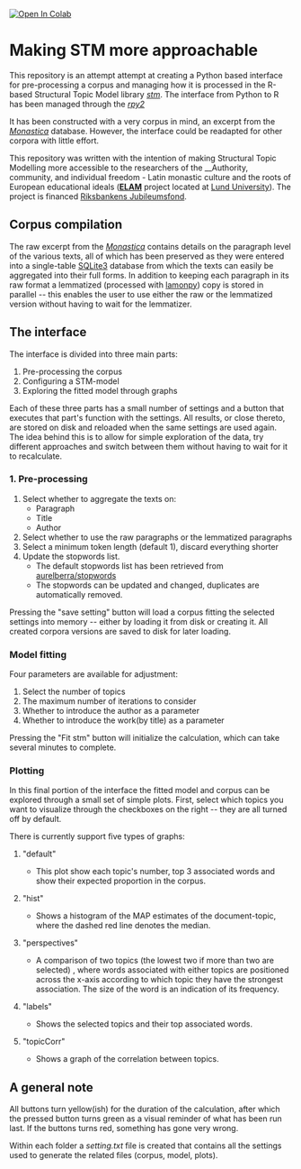 <a href="https://colab.research.google.com/github/MatJohaDH/elam_stm_prep/blob/main/ELAM_STM_notebook.ipynb"><img data-canonical-src="https://colab.research.google.com/assets/colab-badge.svg" alt="Open In Colab" src="https://camo.githubusercontent.com/84f0493939e0c4de4e6dbe113251b4bfb5353e57134ffd9fcab6b8714514d4d1/68747470733a2f2f636f6c61622e72657365617263682e676f6f676c652e636f6d2f6173736574732f636f6c61622d62616467652e737667"></a>

# Making STM more approachable

This repository is an attempt attempt at creating a Python based interface
for pre-processing a corpus and managing how it is processed in the R-based
Structural Topic Model library [_stm_](https://cran.r-project.org/web/packages/stm/index.html). The interface from Python to R has been managed through the [_rpy2_](https://pypi.org/project/rpy2/)

It has been constructed with a very corpus in mind, an excerpt from the
[_Monastica_](https://monastca.ht.lu.se) database.
However, the interface could be readapted for other corpora with little effort.

This repository was written with the intention of making Structural Topic
Modelling more accessible to the researchers of the
__Authority, community, and individual freedom - Latin monastic culture and
the roots of European educational ideals
([__ELAM__](https://projekt.ht.lu.se/monasticism)
project located at [Lund University](https://portal.research.lu.se/sv/projects/authority-community-and-individual-freedom-latin-monastic-culture)).
The project is financed [Riksbankens Jubileumsfond](https://www.rj.se/anslag/2021/auktoritet-samhalle-och-individuell-frihet--det-latinska-klostervasendet-och-rotterna-till-europas-utbildningsideal/).


## Corpus compilation

The raw excerpt from the [_Monastica_](https://monastca.ht.lu.se) contains
details on the paragraph level of the various texts, all of which has been
preserved as they were entered into a single-table
[SQLite3](https://www.sqlite.org) database from which the texts can easily be
aggregated into their full forms. In addition to keeping each paragraph in its
raw format a lemmatized
(processed with [lamonpy](https://pypi.org/project/lamonpy)) copy is stored in
parallel -- this enables the user to use either the raw or the lemmatized
version without having to wait for the lemmatizer.

## The interface

The interface is divided into three main parts:
1. Pre-processing the corpus
2. Configuring a STM-model
3. Exploring the fitted model through graphs

Each of these three parts has a small number of settings and a button that
executes that part's function with the settings. All results, or close
thereto, are stored on disk and reloaded when the same settings are used again.
The idea behind this is to allow for simple exploration of the data, try
different approaches and switch between them without having to wait for it to
recalculate.

### 1. Pre-processing

1. Select whether to aggregate the texts on:
    - Paragraph
    - Title
    - Author
2. Select whether to use the raw paragraphs or the lemmatized paragraphs
3. Select a minimum token length (default 1), discard everything shorter
4. Update the stopwords list.
    - The default stopwords list has been retrieved from [aurelberra/stopwords](https://github.com/aurelberra/stopwords/blob/master/stopwords_latin.txt)
    - The stopwords can be updated and changed, duplicates are automatically removed.

Pressing the "save setting" button will load a corpus fitting the selected
settings into memory -- either by loading it from disk or creating it. All
created corpora versions are saved to disk for later loading.

### Model fitting

Four parameters are available for adjustment:
1. Select the number of topics
2. The maximum number of iterations to consider
3. Whether to introduce the author as a parameter
4. Whether to introduce the work(by title) as a parameter

Pressing the "Fit stm" button will initialize the calculation, which can take
several minutes to complete.

### Plotting

In this final portion of the interface the fitted model and corpus can be
explored through a small set of simple plots. First, select which topics you want to visualize through the checkboxes on the right -- they are all turned off by default.


There is currently support five types of graphs:
1. "default"
    - This plot show each topic's number, top 3 associated words and show their
    expected proportion in the corpus.

2. "hist"
    - Shows a histogram of the MAP estimates of the document-topic, where the
    dashed red line denotes the median.

3. "perspectives"
    - A comparison of two topics (the lowest two if more than two are selected)
    , where words associated with either topics are positioned across the
    x-axis according to which topic they have the strongest association.
    The size of the word is an indication of its frequency.

4. "labels"
    - Shows the selected topics and their top associated words.

5. "topicCorr"
    - Shows a graph of the correlation between topics.

## A general note

All buttons turn yellow(ish) for the duration of the calculation, after which
the pressed button turns green as a visual reminder of what has been run last.
If the buttons turns red, something has gone very wrong.

Within each folder a *setting.txt* file is created that contains all the
settings used to generate the related files (corpus, model, plots).

